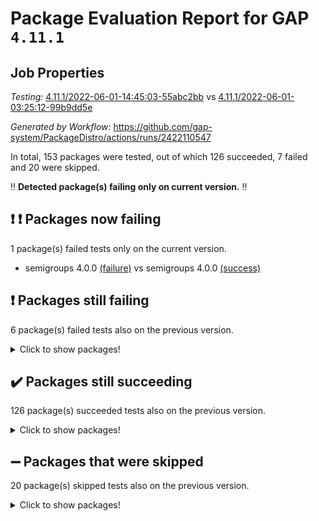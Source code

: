 # Package Evaluation Report for GAP `4.11.1`

## Job Properties

*Testing:* [4.11.1/2022-06-01-14:45:03-55abc2bb](https://github.com/gap-system/PackageDistro/blob/data/reports/4.11.1/2022-06-01-14:45:03-55abc2bb) vs [4.11.1/2022-06-01-03:25:12-99b9dd5e](https://github.com/gap-system/PackageDistro/blob/data/reports/4.11.1/2022-06-01-03:25:12-99b9dd5e)

*Generated by Workflow:* https://github.com/gap-system/PackageDistro/actions/runs/2422110547

In total, 153 packages were tested, out of which 126 succeeded, 7 failed and 20 were skipped.

:bangbang: **Detected package(s) failing only on current version.** :bangbang:

## :exclamation: :exclamation: Packages now failing

1 package(s) failed tests only on the current version.
- semigroups 4.0.0 [(failure)](https://github.com/gap-system/PackageDistro/runs/6691095656?check_suite_focus=true) vs semigroups 4.0.0 [(success)](https://github.com/gap-system/PackageDistro/runs/6682170281?check_suite_focus=true)

## :exclamation: Packages still failing

6 package(s) failed tests also on the previous version.
<details><summary>Click to show packages!</summary>

- fining 1.4.1 [(failure)](https://github.com/gap-system/PackageDistro/runs/6691084205?check_suite_focus=true)
- francy 1.2.4 [(failure)](https://github.com/gap-system/PackageDistro/runs/6691085064?check_suite_focus=true)
- hap 1.39 [(failure)](https://github.com/gap-system/PackageDistro/runs/6691086813?check_suite_focus=true)
- normalizinterface 1.3.2 [(failure)](https://github.com/gap-system/PackageDistro/runs/6691091682?check_suite_focus=true)
- packagemanager 1.2 [(failure)](https://github.com/gap-system/PackageDistro/runs/6691092565?check_suite_focus=true)
- recog 1.3.2 [(failure)](https://github.com/gap-system/PackageDistro/runs/6691094794?check_suite_focus=true)
</details>

## :heavy_check_mark: Packages still succeeding

126 package(s) succeeded tests also on the previous version.
<details><summary>Click to show packages!</summary>

- ace 5.4 [(success)](https://github.com/gap-system/PackageDistro/runs/6691077776?check_suite_focus=true)
- aclib 1.3.2 [(success)](https://github.com/gap-system/PackageDistro/runs/6691077953?check_suite_focus=true)
- agt 0.2 [(success)](https://github.com/gap-system/PackageDistro/runs/6691078139?check_suite_focus=true)
- alnuth 3.2.1 [(success)](https://github.com/gap-system/PackageDistro/runs/6691078302?check_suite_focus=true)
- anupq 3.2.6 [(success)](https://github.com/gap-system/PackageDistro/runs/6691078447?check_suite_focus=true)
- atlasrep 2.1.2 [(success)](https://github.com/gap-system/PackageDistro/runs/6691078609?check_suite_focus=true)
- autodoc 2022.03.10 [(success)](https://github.com/gap-system/PackageDistro/runs/6691078748?check_suite_focus=true)
- automata 1.15 [(success)](https://github.com/gap-system/PackageDistro/runs/6691078882?check_suite_focus=true)
- automgrp 1.3.2 [(success)](https://github.com/gap-system/PackageDistro/runs/6691079045?check_suite_focus=true)
- autpgrp 1.10.2 [(success)](https://github.com/gap-system/PackageDistro/runs/6691079221?check_suite_focus=true)
- cap 2022.05-09 [(success)](https://github.com/gap-system/PackageDistro/runs/6691079343?check_suite_focus=true)
- caratinterface 2.3.3 [(success)](https://github.com/gap-system/PackageDistro/runs/6691079505?check_suite_focus=true)
- cddinterface 2020.06.24 [(success)](https://github.com/gap-system/PackageDistro/runs/6691079648?check_suite_focus=true)
- circle 1.6.5 [(success)](https://github.com/gap-system/PackageDistro/runs/6691079840?check_suite_focus=true)
- classicpres 1.22 [(success)](https://github.com/gap-system/PackageDistro/runs/6691080051?check_suite_focus=true)
- cohomolo 1.6.10 [(success)](https://github.com/gap-system/PackageDistro/runs/6691080209?check_suite_focus=true)
- congruence 1.2.4 [(success)](https://github.com/gap-system/PackageDistro/runs/6691080429?check_suite_focus=true)
- corelg 1.56 [(success)](https://github.com/gap-system/PackageDistro/runs/6691080756?check_suite_focus=true)
- crime 1.6 [(success)](https://github.com/gap-system/PackageDistro/runs/6691080924?check_suite_focus=true)
- crisp 1.4.5 [(success)](https://github.com/gap-system/PackageDistro/runs/6691081095?check_suite_focus=true)
- crypting 0.10 [(success)](https://github.com/gap-system/PackageDistro/runs/6691081294?check_suite_focus=true)
- cryst 4.1.24 [(success)](https://github.com/gap-system/PackageDistro/runs/6691081442?check_suite_focus=true)
- crystcat 1.1.9 [(success)](https://github.com/gap-system/PackageDistro/runs/6691081630?check_suite_focus=true)
- ctbllib 1.3.4 [(success)](https://github.com/gap-system/PackageDistro/runs/6691081836?check_suite_focus=true)
- cubefree 1.19 [(success)](https://github.com/gap-system/PackageDistro/runs/6691082021?check_suite_focus=true)
- curlinterface 2.2.2 [(success)](https://github.com/gap-system/PackageDistro/runs/6691082189?check_suite_focus=true)
- cvec 2.7.5 [(success)](https://github.com/gap-system/PackageDistro/runs/6691082316?check_suite_focus=true)
- datastructures 0.2.7 [(success)](https://github.com/gap-system/PackageDistro/runs/6691082470?check_suite_focus=true)
- deepthought 1.0.5 [(success)](https://github.com/gap-system/PackageDistro/runs/6691082641?check_suite_focus=true)
- design 1.7 [(success)](https://github.com/gap-system/PackageDistro/runs/6691082871?check_suite_focus=true)
- difsets 2.3.1 [(success)](https://github.com/gap-system/PackageDistro/runs/6691083045?check_suite_focus=true)
- digraphs 1.5.3 [(success)](https://github.com/gap-system/PackageDistro/runs/6691083209?check_suite_focus=true)
- edim 1.3.5 [(success)](https://github.com/gap-system/PackageDistro/runs/6691083444?check_suite_focus=true)
- example 4.3.1 [(success)](https://github.com/gap-system/PackageDistro/runs/6691083636?check_suite_focus=true)
- factint 1.6.3 [(success)](https://github.com/gap-system/PackageDistro/runs/6691083787?check_suite_focus=true)
- ferret 1.0.7 [(success)](https://github.com/gap-system/PackageDistro/runs/6691083914?check_suite_focus=true)
- fga 1.4.0 [(success)](https://github.com/gap-system/PackageDistro/runs/6691084073?check_suite_focus=true)
- float 1.0.3 [(success)](https://github.com/gap-system/PackageDistro/runs/6691084342?check_suite_focus=true)
- format 1.4.3 [(success)](https://github.com/gap-system/PackageDistro/runs/6691084502?check_suite_focus=true)
- forms 1.2.7 [(success)](https://github.com/gap-system/PackageDistro/runs/6691084649?check_suite_focus=true)
- fplsa 1.2.5 [(success)](https://github.com/gap-system/PackageDistro/runs/6691084797?check_suite_focus=true)
- fr 2.4.8 [(success)](https://github.com/gap-system/PackageDistro/runs/6691084915?check_suite_focus=true)
- fwtree 1.3 [(success)](https://github.com/gap-system/PackageDistro/runs/6691085212?check_suite_focus=true)
- gbnp 1.0.5 [(success)](https://github.com/gap-system/PackageDistro/runs/6691085420?check_suite_focus=true)
- generalizedmorphismsforcap 2022.05-01 [(success)](https://github.com/gap-system/PackageDistro/runs/6691085601?check_suite_focus=true)
- genss 1.6.6 [(success)](https://github.com/gap-system/PackageDistro/runs/6691085767?check_suite_focus=true)
- gradedringforhomalg 2022.03-01 [(success)](https://github.com/gap-system/PackageDistro/runs/6691085901?check_suite_focus=true)
- grape 4.8.5 [(success)](https://github.com/gap-system/PackageDistro/runs/6691086069?check_suite_focus=true)
- groupoids 1.69 [(success)](https://github.com/gap-system/PackageDistro/runs/6691086233?check_suite_focus=true)
- grpconst 2.6.2 [(success)](https://github.com/gap-system/PackageDistro/runs/6691086380?check_suite_focus=true)
- guarana 0.96.3 [(success)](https://github.com/gap-system/PackageDistro/runs/6691086528?check_suite_focus=true)
- guava 3.16 [(success)](https://github.com/gap-system/PackageDistro/runs/6691086678?check_suite_focus=true)
- hapcryst 0.1.14 [(success)](https://github.com/gap-system/PackageDistro/runs/6691086958?check_suite_focus=true)
- hecke 1.5.3 [(success)](https://github.com/gap-system/PackageDistro/runs/6691087066?check_suite_focus=true)
- help 3.5 [(success)](https://github.com/gap-system/PackageDistro/runs/6691087225?check_suite_focus=true)
- idrel 2.43 [(success)](https://github.com/gap-system/PackageDistro/runs/6691087435?check_suite_focus=true)
- images 1.3.1 [(success)](https://github.com/gap-system/PackageDistro/runs/6691087608?check_suite_focus=true)
- intpic 0.2.4 [(success)](https://github.com/gap-system/PackageDistro/runs/6691087813?check_suite_focus=true)
- io 4.7.2 [(success)](https://github.com/gap-system/PackageDistro/runs/6691087985?check_suite_focus=true)
- irredsol 1.4.3 [(success)](https://github.com/gap-system/PackageDistro/runs/6691088189?check_suite_focus=true)
- json 2.1.0 [(success)](https://github.com/gap-system/PackageDistro/runs/6691088365?check_suite_focus=true)
- jupyterkernel 1.4.1 [(success)](https://github.com/gap-system/PackageDistro/runs/6691088669?check_suite_focus=true)
- jupyterviz 1.5.1 [(success)](https://github.com/gap-system/PackageDistro/runs/6691088795?check_suite_focus=true)
- kan 1.34 [(success)](https://github.com/gap-system/PackageDistro/runs/6691088964?check_suite_focus=true)
- kbmag 1.5.9 [(success)](https://github.com/gap-system/PackageDistro/runs/6691089111?check_suite_focus=true)
- laguna 3.9.5 [(success)](https://github.com/gap-system/PackageDistro/runs/6691089222?check_suite_focus=true)
- liealgdb 2.2.1 [(success)](https://github.com/gap-system/PackageDistro/runs/6691089397?check_suite_focus=true)
- liepring 2.6 [(success)](https://github.com/gap-system/PackageDistro/runs/6691089531?check_suite_focus=true)
- liering 2.4.2 [(success)](https://github.com/gap-system/PackageDistro/runs/6691089675?check_suite_focus=true)
- linearalgebraforcap 2022.05-04 [(success)](https://github.com/gap-system/PackageDistro/runs/6691089821?check_suite_focus=true)
- loops 3.4.1 [(success)](https://github.com/gap-system/PackageDistro/runs/6691089955?check_suite_focus=true)
- lpres 1.0.3 [(success)](https://github.com/gap-system/PackageDistro/runs/6691090102?check_suite_focus=true)
- majoranaalgebras 1.4 [(success)](https://github.com/gap-system/PackageDistro/runs/6691090217?check_suite_focus=true)
- mapclass 1.4.5 [(success)](https://github.com/gap-system/PackageDistro/runs/6691090456?check_suite_focus=true)
- matgrp 0.64 [(success)](https://github.com/gap-system/PackageDistro/runs/6691090584?check_suite_focus=true)
- modisom 2.5.2 [(success)](https://github.com/gap-system/PackageDistro/runs/6691090730?check_suite_focus=true)
- modulepresentationsforcap 2022.05-03 [(success)](https://github.com/gap-system/PackageDistro/runs/6691090881?check_suite_focus=true)
- monoidalcategories 2022.05-06 [(success)](https://github.com/gap-system/PackageDistro/runs/6691091004?check_suite_focus=true)
- nconvex 2020.11-04 [(success)](https://github.com/gap-system/PackageDistro/runs/6691091142?check_suite_focus=true)
- nilmat 1.4.1 [(success)](https://github.com/gap-system/PackageDistro/runs/6691091359?check_suite_focus=true)
- nock 1.5 [(success)](https://github.com/gap-system/PackageDistro/runs/6691091524?check_suite_focus=true)
- nq 2.5.8 [(success)](https://github.com/gap-system/PackageDistro/runs/6691091862?check_suite_focus=true)
- numericalsgps 1.3.0 [(success)](https://github.com/gap-system/PackageDistro/runs/6691092032?check_suite_focus=true)
- openmath 11.5.1 [(success)](https://github.com/gap-system/PackageDistro/runs/6691092221?check_suite_focus=true)
- orb 4.8.4 [(success)](https://github.com/gap-system/PackageDistro/runs/6691092389?check_suite_focus=true)
- patternclass 2.4.2 [(success)](https://github.com/gap-system/PackageDistro/runs/6691092889?check_suite_focus=true)
- permut 2.0.4 [(success)](https://github.com/gap-system/PackageDistro/runs/6691093205?check_suite_focus=true)
- polenta 1.3.10 [(success)](https://github.com/gap-system/PackageDistro/runs/6691093434?check_suite_focus=true)
- polymaking 0.8.6 [(success)](https://github.com/gap-system/PackageDistro/runs/6691093625?check_suite_focus=true)
- primgrp 3.4.2 [(success)](https://github.com/gap-system/PackageDistro/runs/6691093809?check_suite_focus=true)
- profiling 2.5.0 [(success)](https://github.com/gap-system/PackageDistro/runs/6691093975?check_suite_focus=true)
- qpa 1.33 [(success)](https://github.com/gap-system/PackageDistro/runs/6691094120?check_suite_focus=true)
- quagroup 1.8.3 [(success)](https://github.com/gap-system/PackageDistro/runs/6691094258?check_suite_focus=true)
- radiroot 2.9 [(success)](https://github.com/gap-system/PackageDistro/runs/6691094382?check_suite_focus=true)
- rcwa 4.6.4 [(success)](https://github.com/gap-system/PackageDistro/runs/6691094509?check_suite_focus=true)
- rds 1.8 [(success)](https://github.com/gap-system/PackageDistro/runs/6691094657?check_suite_focus=true)
- repndecomp 1.2.1 [(success)](https://github.com/gap-system/PackageDistro/runs/6691094951?check_suite_focus=true)
- repsn 3.1.0 [(success)](https://github.com/gap-system/PackageDistro/runs/6691095115?check_suite_focus=true)
- resclasses 4.7.2 [(success)](https://github.com/gap-system/PackageDistro/runs/6691095263?check_suite_focus=true)
- scscp 2.3.1 [(success)](https://github.com/gap-system/PackageDistro/runs/6691095412?check_suite_focus=true)
- sglppow 2.2 [(success)](https://github.com/gap-system/PackageDistro/runs/6691095795?check_suite_focus=true)
- sgpviz 0.999.5 [(success)](https://github.com/gap-system/PackageDistro/runs/6691095930?check_suite_focus=true)
- simpcomp 2.1.14 [(success)](https://github.com/gap-system/PackageDistro/runs/6691096085?check_suite_focus=true)
- singular 2020.12.18 [(success)](https://github.com/gap-system/PackageDistro/runs/6691096264?check_suite_focus=true)
- sla 1.5.3 [(success)](https://github.com/gap-system/PackageDistro/runs/6691096488?check_suite_focus=true)
- smallgrp 1.5 [(success)](https://github.com/gap-system/PackageDistro/runs/6691096684?check_suite_focus=true)
- smallsemi 0.6.13 [(success)](https://github.com/gap-system/PackageDistro/runs/6691096839?check_suite_focus=true)
- sonata 2.9.4 [(success)](https://github.com/gap-system/PackageDistro/runs/6691097065?check_suite_focus=true)
- sophus 1.25 [(success)](https://github.com/gap-system/PackageDistro/runs/6691097202?check_suite_focus=true)
- spinsym 1.5.2 [(success)](https://github.com/gap-system/PackageDistro/runs/6691097389?check_suite_focus=true)
- symbcompcc 1.3.2 [(success)](https://github.com/gap-system/PackageDistro/runs/6691097542?check_suite_focus=true)
- thelma 1.3 [(success)](https://github.com/gap-system/PackageDistro/runs/6691097702?check_suite_focus=true)
- tomlib 1.2.9 [(success)](https://github.com/gap-system/PackageDistro/runs/6691097909?check_suite_focus=true)
- toric 1.9.5 [(success)](https://github.com/gap-system/PackageDistro/runs/6691098074?check_suite_focus=true)
- transgrp 3.6.2 [(success)](https://github.com/gap-system/PackageDistro/runs/6691098218?check_suite_focus=true)
- ugaly 4.0.2 [(success)](https://github.com/gap-system/PackageDistro/runs/6691098356?check_suite_focus=true)
- unipot 1.5 [(success)](https://github.com/gap-system/PackageDistro/runs/6691098519?check_suite_focus=true)
- unitlib 4.1.0 [(success)](https://github.com/gap-system/PackageDistro/runs/6691098640?check_suite_focus=true)
- utils 0.72 [(success)](https://github.com/gap-system/PackageDistro/runs/6691098781?check_suite_focus=true)
- uuid 0.7 [(success)](https://github.com/gap-system/PackageDistro/runs/6691098926?check_suite_focus=true)
- walrus 0.9991 [(success)](https://github.com/gap-system/PackageDistro/runs/6691099039?check_suite_focus=true)
- wedderga 4.10.2 [(success)](https://github.com/gap-system/PackageDistro/runs/6691099136?check_suite_focus=true)
- xmod 2.88 [(success)](https://github.com/gap-system/PackageDistro/runs/6691099260?check_suite_focus=true)
- xmodalg 1.22 [(success)](https://github.com/gap-system/PackageDistro/runs/6691099443?check_suite_focus=true)
- yangbaxter 0.10.0 [(success)](https://github.com/gap-system/PackageDistro/runs/6691099589?check_suite_focus=true)
- zeromqinterface 0.13 [(success)](https://github.com/gap-system/PackageDistro/runs/6691099713?check_suite_focus=true)
</details>

## :heavy_minus_sign: Packages that were skipped

20 package(s) skipped tests also on the previous version.
<details><summary>Click to show packages!</summary>

- 4ti2interface 2022.03-01 [(skipped)](https://github.com/gap-system/PackageDistro/runs/6690926149?check_suite_focus=true)
- browse 1.8.14 [(skipped)](https://github.com/gap-system/PackageDistro/runs/6690926149?check_suite_focus=true)
- examplesforhomalg 2022.03-01 [(skipped)](https://github.com/gap-system/PackageDistro/runs/6690926149?check_suite_focus=true)
- gapdoc 1.6.5 [(skipped)](https://github.com/gap-system/PackageDistro/runs/6690926149?check_suite_focus=true)
- gauss 2022.03-01 [(skipped)](https://github.com/gap-system/PackageDistro/runs/6690926149?check_suite_focus=true)
- gaussforhomalg 2022.03-01 [(skipped)](https://github.com/gap-system/PackageDistro/runs/6690926149?check_suite_focus=true)
- gradedmodules 2022.03-01 [(skipped)](https://github.com/gap-system/PackageDistro/runs/6690926149?check_suite_focus=true)
- homalg 2022.03-01 [(skipped)](https://github.com/gap-system/PackageDistro/runs/6690926149?check_suite_focus=true)
- homalgtocas 2022.03-01 [(skipped)](https://github.com/gap-system/PackageDistro/runs/6690926149?check_suite_focus=true)
- io_forhomalg 2022.03-01 [(skipped)](https://github.com/gap-system/PackageDistro/runs/6690926149?check_suite_focus=true)
- itc 1.5.1 [(skipped)](https://github.com/gap-system/PackageDistro/runs/6690926149?check_suite_focus=true)
- localizeringforhomalg 2022.03-01 [(skipped)](https://github.com/gap-system/PackageDistro/runs/6690926149?check_suite_focus=true)
- matricesforhomalg 2022.04-01 [(skipped)](https://github.com/gap-system/PackageDistro/runs/6690926149?check_suite_focus=true)
- modules 2022.03-01 [(skipped)](https://github.com/gap-system/PackageDistro/runs/6690926149?check_suite_focus=true)
- polycyclic 2.16 [(skipped)](https://github.com/gap-system/PackageDistro/runs/6690926149?check_suite_focus=true)
- ringsforhomalg 2022.04-01 [(skipped)](https://github.com/gap-system/PackageDistro/runs/6690926149?check_suite_focus=true)
- sco 2022.03-01 [(skipped)](https://github.com/gap-system/PackageDistro/runs/6690926149?check_suite_focus=true)
- toolsforhomalg 2022.05-01 [(skipped)](https://github.com/gap-system/PackageDistro/runs/6690926149?check_suite_focus=true)
- toricvarieties 2022.03.23 [(skipped)](https://github.com/gap-system/PackageDistro/runs/6690926149?check_suite_focus=true)
- xgap 4.31 [(skipped)](https://github.com/gap-system/PackageDistro/runs/6690926149?check_suite_focus=true)
</details>

